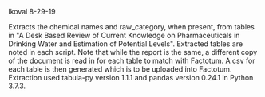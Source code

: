 lkoval
8-29-19

Extracts the chemical names and raw_category, when present, from tables in "A Desk Based Review of Current Knowledge on Pharmaceuticals in Drinking Water and Estimation of Potential Levels". Extracted tables are noted in each script. Note that while the report is the same, a different copy of the document is read in for each table to match with Factotum. A csv for each table is then generated which is to be uploaded into Factotum. Extraction used tabula-py version 1.1.1 and pandas version 0.24.1 in Python 3.7.3.
